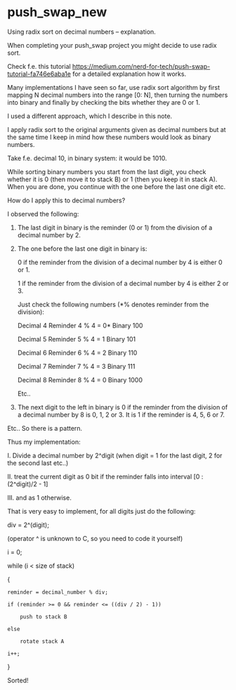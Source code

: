 # push_swap_new
Using radix sort on decimal numbers – explanation.

When completing your push_swap project you might decide to use radix sort. 

Check f.e. this tutorial <https://medium.com/nerd-for-tech/push-swap-tutorial-fa746e6aba1e> for a detailed explanation how it works. 

Many implementations I have seen so far, use radix sort algorithm by first mapping N decimal numbers into the range [0: N], then turning the numbers into binary and finally by checking the bits whether they are 0 or 1.

I used a different approach, which I describe in this note.

I apply radix sort to the original arguments given as decimal numbers but at the same time I keep in mind how these numbers would look as binary numbers.

Take f.e. decimal 10, in binary system: it would be 1010.

While sorting binary numbers you start from the last digit, you check whether it is 0 (then move it to stack B) or 1 (then you keep it in stack A). When you are done, you continue with the one before the last one digit etc.

How do I apply this to decimal numbers?

I observed the following:

1. The last digit in binary is the reminder (0 or 1) from the division of a decimal number by 2.
2. The one before the last one digit in binary is:
   
   0 if the reminder from the division of a decimal number by 4 is either 0 or 1.
   
   1 if the reminder from the division of a decimal number by 4 is either 2 or 3. 

	Just check the following numbers (*% denotes reminder from the division): 

	Decimal 4   Reminder 4 % 4 = 0*   Binary 100  

	Decimal 5   Reminder 5 % 4 = 1 	  Binary 101  

	Decimal 6   Reminder 6 % 4 = 2 	  Binary 110  

	Decimal 7   Reminder 7 % 4 = 3 	  Binary 111  

	Decimal 8   Reminder 8 % 4 = 0 	  Binary 1000
	
	Etc..

3. The next digit to the left in binary is 0 if the reminder from the division of a decimal number by 8 is 0, 1, 2 or 3. It is 1 if the reminder is 4, 5,  6 or 7.

Etc.. So there is a pattern. 

Thus my implementation: 

I. Divide a decimal number by 2^digit (when digit = 1 for the last digit, 2 for the second last etc..) 

II. treat the current digit as 0 bit if the reminder falls into interval [0 : (2^digit)/2 - 1] 

III. and as 1 otherwise.

That is very easy to implement, for all digits just do the following:

div = 2^(digit);

(operator ^ is unknown to C, so you need to code it yourself) 

i = 0; 

while (i < size of stack)

{

	reminder = decimal_number % div;

	if (reminder >= 0 && reminder <= ((div / 2) - 1))

		push to stack B

	else

		rotate stack A

	i++;

}

Sorted!
